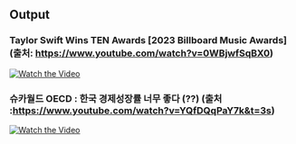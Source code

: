 ## Output 
### Taylor Swift Wins TEN Awards [2023 Billboard Music Awards] (출처: https://www.youtube.com/watch?v=0WBjwfSqBX0)
[![Watch the Video](https://img.shields.io/badge/Play-Video-blue.svg)](video_outputtaylor_billboard_face_recognition.mp4)

### 슈카월드 OECD : 한국 경제성장률 너무 좋다 (??) (출처 :https://www.youtube.com/watch?v=YQfDQqPaY7k&t=3s)
[![Watch the Video](https://img.shields.io/badge/Play-Video-blue.svg)](video_output/shuka_oecd_face_recognition.mp4)
